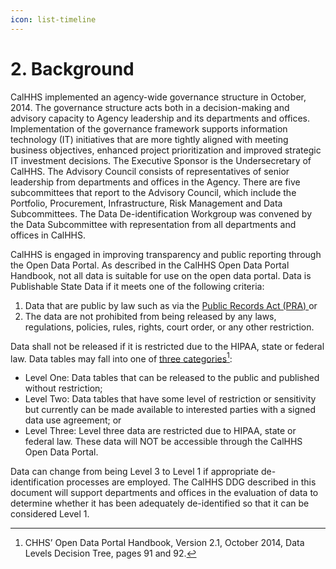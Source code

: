 ```yaml
---
icon: list-timeline
---
```


# 2. Background

CalHHS implemented an agency-wide governance structure in October, 2014. The governance structure acts both in a decision-making and advisory capacity to Agency leadership and its departments and offices. Implementation of the governance framework supports information technology (IT) initiatives that are more tightly aligned with meeting business objectives, enhanced project prioritization and improved strategic IT investment decisions. The Executive Sponsor is the Undersecretary of CalHHS. The Advisory Council consists of representatives of senior leadership from departments and offices in the Agency. There are five subcommittees that report to the Advisory Council, which include the Portfolio, Procurement, Infrastructure, Risk Management and Data Subcommittees. The Data De-identification Workgroup was convened by the Data Subcommittee with representation from all departments and offices in CalHHS.

CalHHS is engaged in improving transparency and public reporting through the Open Data Portal. As described in the CalHHS Open Data Portal Handbook, not all data is suitable for use on the open data portal. Data is Publishable State Data if it meets one of the following criteria:

1. Data that are public by law such as via the [Public Records Act (PRA) ](https://leginfo.legislature.ca.gov/faces/codes_displayexpandedbranch.xhtml?tocCode=GOV\&division=10.\&title=1.\&part=\&chapter=\&article=)or
2. The data are not prohibited from being released by any laws, regulations, policies, rules, rights, court order, or any other restriction.

Data shall not be released if it is restricted due to the HIPAA, state or federal law. Data tables may fall into one of [three categories](#user-content-fn-1)[^1]:

* Level One: Data tables that can be released to the public and published without restriction;
* Level Two: Data tables that have some level of restriction or sensitivity but currently can be made available to interested parties with a signed data use agreement; or
* Level Three: Level three data are restricted due to HIPAA, state or federal law. These data will NOT be accessible through the CalHHS Open Data Portal.

Data can change from being Level 3 to Level 1 if appropriate de-identification processes are employed. The CalHHS DDG described in this document will support departments and offices in the evaluation of data to determine whether it has been adequately de-identified so that it can be considered Level 1.

[^1]: CHHS’ Open Data Portal Handbook, Version 2.1, October 2014, Data Levels Decision Tree, pages 91 and 92.
